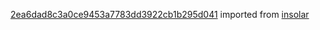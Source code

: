 [2ea6dad8c3a0ce9453a7783dd3922cb1b295d041](https://github.com/insolar/insolar/commit/2ea6dad8c3a0ce9453a7783dd3922cb1b295d041) imported from [insolar](https://github.com/insolar/insolar)
